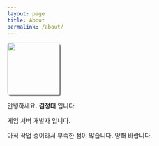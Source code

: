 ```yaml
---
layout: page
title: About
permalink: /about/
---
```


<img src="https://avatars.githubusercontent.com/{{ site.github_username }}" width="120" style="border-radius: 6px; box-shadow: 3px 3px 2px gray;">

안녕하세요. __김정태__ 입니다.

게임 서버 개발자 입니다.

아직 작업 중이라서 부족한 점이 많습니다. 양해 바랍니다.

